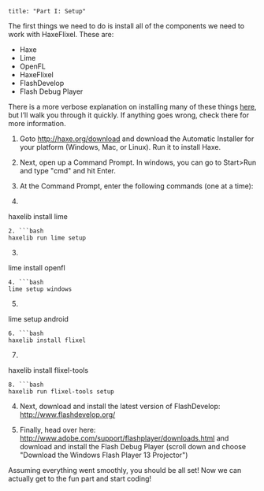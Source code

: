 ```
title: "Part I: Setup"
```

The first things we need to do is install all of the components we need to work with HaxeFlixel. These are:

*   Haxe
*   Lime
*   OpenFL
*   HaxeFlixel
*   FlashDevelop
*   Flash Debug Player

There is a more verbose explanation on installing many of these things [here](http://www.openfl.org/documentation/setup/),
but I’ll walk you through it quickly. If anything goes wrong, check there for more information.

1. Goto http://haxe.org/download and download the Automatic Installer for your platform (Windows, Mac, or Linux).
Run it to install Haxe.

2. Next, open up a Command Prompt. In windows, you can go to Start>Run and type "cmd" and hit Enter.

3. At the Command Prompt, enter the following commands (one at a time):

  1. ```bash
  haxelib install lime
  ```
  2. ```bash
  haxelib run lime setup
  ```
  3. ```bash
  lime install openfl
  ```
  4. ```bash
  lime setup windows
  ```
  5. ```bash
  lime setup android
  ```
  6. ```bash
  haxelib install flixel
  ```
  7. ```bash
  haxelib install flixel-tools
  ```
  8. ```bash
  haxelib run flixel-tools setup
  ```
4. Next, download and install the latest version of FlashDevelop: http://www.flashdevelop.org/

5. Finally, head over here: http://www.adobe.com/support/flashplayer/downloads.html and download and install the
Flash Debug Player (scroll down and choose "Download the Windows Flash Player 13 Projector")

Assuming everything went smoothly, you should be all set! Now we can actually get to the fun part and start coding!